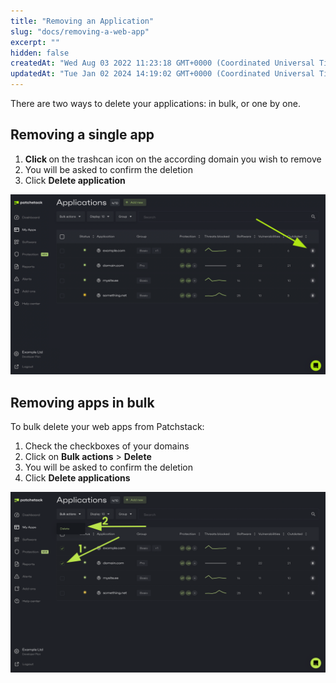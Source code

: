 ```yaml
---
title: "Removing an Application"
slug: "docs/removing-a-web-app"
excerpt: ""
hidden: false
createdAt: "Wed Aug 03 2022 11:23:18 GMT+0000 (Coordinated Universal Time)"
updatedAt: "Tue Jan 02 2024 14:19:02 GMT+0000 (Coordinated Universal Time)"
---
```

There are two ways to delete your applications: in bulk, or one by one.

## Removing a single app

<ol><li>
<b>Click </b> on the trashcan icon on the according domain you wish to remove</li>
<li>You will be asked to confirm the deletion</li>
<li>Click <b>Delete application</b></li>
</ol>

![](/src/assets/images/7926d54-patchstack_delete_application.png)

## Removing apps in bulk

To bulk delete your web apps from Patchstack:  

<ol><li>Check the checkboxes of your domains</li>  
<li>Click on <b>Bulk actions</b> > <b>Delete</b></li>  
<li>You will be asked to confirm the deletion</li>  
<li>Click <b>Delete applications</b></li></ol>

![](/src/assets/images/a677381-patchstack_bulk_delete.png)

